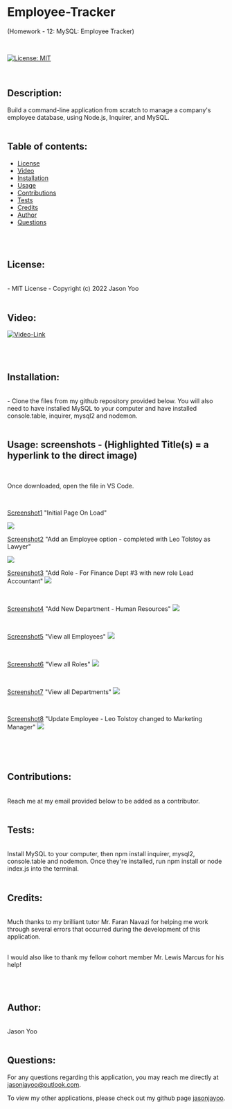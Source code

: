 # Employee-Tracker

(Homework - 12: MySQL: Employee Tracker)


<br>

[![License: MIT](https://img.shields.io/badge/License-MIT-blue.svg)](https://opensource.org/licenses/MIT)
  
<br>

## Description:

Build a command-line application from scratch to manage a company's employee database, using Node.js, Inquirer, and MySQL.
<br>
<br>


## Table of contents:

  * [License](#license)
  * [Video](#video)
  * [Installation](#installation)
  * [Usage](#usage)
  * [Contributions](#contributions)
  * [Tests](#tests)
  * [Credits](#credits)
  * [Author](#author)
  * [Questions](#questions)

<br>
<br>
  
## License:
<br>
      -  MIT License - Copyright (c) 2022 Jason Yoo

<br>
<br>

## Video:

[![Video-Link](images/youtubescreenshot.png)](https://youtu.be/Ekii66yDjfs)
  
  
<br> 
<br>

## Installation:
<br>
      -  Clone the files from my github repository provided below. You will also need to have installed MySQL to your computer and have installed console.table, inquirer, mysql2 and nodemon. 

<br>
<br>
  
## Usage: screenshots - (Highlighted Title(s) = a hyperlink to the direct image)

<br>

Once downloaded, open the file in VS Code.

<br>
  

[Screenshot1](images/Screenshot1.png)  "Initial Page On Load"

<img src="images/Screenshot1.png">


[Screenshot2](images/Screenshot2.png)  "Add an Employee option - completed with Leo Tolstoy as Lawyer"

<img src="images/Screenshot2.png">

<br>

[Screenshot3](images/Screenshot3.png)  "Add Role - For Finance Dept #3 with new role Lead Accountant"
<img src="images/Screenshot3.png">

<br>

[Screenshot4](images/Screenshot4.png)  "Add New Department - Human Resources"
<img src="images/Screenshot4.png">

<br>

[Screenshot5](images/Screenshot5.png)  "View all Employees"
<img src="images/Screenshot5.png">

<br>

[Screenshot6](images/Screenshot6.png)  "View all Roles"
<img src="images/Screenshot6.png">

<br>

[Screenshot7](images/Screenshot7.png)  "View all Departments"
<img src="images/Screenshot7.png">

<br>

[Screenshot8](images/Screenshot8.png)  "Update Employee - Leo Tolstoy changed to Marketing Manager"
<img src="images/Screenshot8.png">

<br>


<br>
<br>

  
## Contributions:
<br>
Reach me at my email provided below to be added as a contributor.

<br>
<br>
  
## Tests: 
<br>
Install MySQL to your computer, then npm install inquirer, mysql2, console.table and nodemon. Once they're installed, run npm install or node index.js into the terminal.
  
<br>
<br>

## Credits:
<br>
Much thanks to my brilliant tutor Mr. Faran Navazi for helping me work through several errors that occurred during the development of this application.

<br>
<br>

I would also like to thank my fellow cohort member Mr. Lewis Marcus for his help!

<br>
<br>

## Author:
<br>
Jason Yoo
  
<br>
<br>

## Questions:
  For any questions regarding this application, you may reach me directly at jasonjayoo@outlook.com.

  To view my other applications, please check out my github page [jasonjayoo](https://github.com/jasonjayoo).

